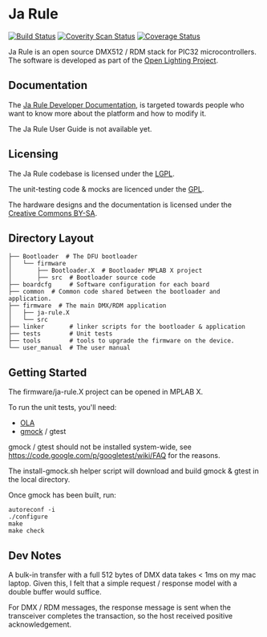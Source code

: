 # Ja Rule
[![Build Status](https://travis-ci.org/OpenLightingProject/ja-rule.svg?branch=master)](https://travis-ci.org/OpenLightingProject/ja-rule) [![Coverity Scan Status](https://scan.coverity.com/projects/3938/badge.svg)](https://scan.coverity.com/projects/3938) [![Coverage Status](https://coveralls.io/repos/OpenLightingProject/ja-rule/badge.png?branch=master)](https://coveralls.io/r/OpenLightingProject/ja-rule?branch=master)

Ja Rule is an open source DMX512 / RDM stack for PIC32 microcontrollers. The
software is developed as part of the
[Open Lighting Project](https://www.openlighting.org/).

## Documentation

The [Ja Rule Developer
Documentation](https://docs.openlighting.org/ja-rule/doc/latest/), is targeted
towards people who want to know more about the platform and how to modify it.

The Ja Rule User Guide is not available yet.

## Licensing

The Ja Rule codebase is licensed under the
[LGPL](http://www.gnu.org/licenses/lgpl.html).

The unit-testing code & mocks are licenced under the
[GPL](http://www.gnu.org/licenses/gpl.html).

The hardware designs and the documentation is licensed under the
[Creative Commons BY-SA](https://creativecommons.org/licenses/by-sa/3.0/us/).

## Directory Layout

```
├── Bootloader  # The DFU bootloader
│   └── firmware
│       ├── Bootloader.X  # Bootloader MPLAB X project
│       ├── src  # Bootloader source code
├── boardcfg     # Software configuration for each board
├── common  # Common code shared between the bootloader and application.
├── firmware  # The main DMX/RDM application
│   ├── ja-rule.X
│   └── src
├── linker       # linker scripts for the bootloader & application
├── tests        # Unit tests
├── tools        # tools to upgrade the firmware on the device.
└── user_manual  # The user manual
```

## Getting Started

The firmware/ja-rule.X project can be opened in MPLAB X.

To run the unit tests, you'll need:
 - [OLA](https://www.openlighting.org/ola/getting-started/)
 - [gmock](https://code.google.com/p/googlemock/) / gtest

gmock / gtest should not be installed system-wide, see
https://code.google.com/p/googletest/wiki/FAQ for the reasons.

The install-gmock.sh helper script will download and build gmock & gtest in the
local directory.

Once gmock has been built, run:

```
autoreconf -i
./configure
make
make check
```

## Dev Notes

A bulk-in transfer with a full 512 bytes of DMX data takes < 1ms on my mac
laptop. Given this, I felt that a simple request / response model with a double
buffer would suffice.

For DMX / RDM messages, the response message is sent when the transceiver
completes the transaction, so the host received positive acknowledgement.
